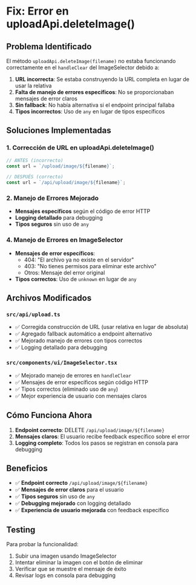 # Fix: Error en uploadApi.deleteImage()

## Problema Identificado
El método `uploadApi.deleteImage(filename)` no estaba funcionando correctamente en el `handleClear` del ImageSelector debido a:

1. **URL incorrecta**: Se estaba construyendo la URL completa en lugar de usar la relativa
2. **Falta de manejo de errores específicos**: No se proporcionaban mensajes de error claros
3. **Sin fallback**: No había alternativa si el endpoint principal fallaba
4. **Tipos incorrectos**: Uso de `any` en lugar de tipos específicos

## Soluciones Implementadas

### 1. Corrección de URL en uploadApi.deleteImage()
```typescript
// ANTES (incorrecto)
const url = `/upload/image/${filename}`;

// DESPUÉS (correcto)
const url = `/api/upload/image/${filename}`;
```

### 2. Manejo de Errores Mejorado
- **Mensajes específicos** según el código de error HTTP
- **Logging detallado** para debugging
- **Tipos seguros** sin uso de `any`

### 4. Manejo de Errores en ImageSelector
- **Mensajes de error específicos**:
  - 404: "El archivo ya no existe en el servidor"
  - 403: "No tienes permisos para eliminar este archivo"
  - Otros: Mensaje del error original
- **Tipos correctos**: Uso de `unknown` en lugar de `any`

## Archivos Modificados

### `src/api/upload.ts`
- ✅ Corregida construcción de URL (usar relativa en lugar de absoluta)
- ✅ Agregado fallback automático a endpoint alternativo
- ✅ Mejorado manejo de errores con tipos correctos
- ✅ Logging detallado para debugging

### `src/components/ui/ImageSelector.tsx`
- ✅ Mejorado manejo de errores en `handleClear`
- ✅ Mensajes de error específicos según código HTTP
- ✅ Tipos correctos (eliminado uso de `any`)
- ✅ Mejor experiencia de usuario con mensajes claros

## Cómo Funciona Ahora

1. **Endpoint correcto**: DELETE `/api/upload/image/${filename}`
2. **Mensajes claros**: El usuario recibe feedback específico sobre el error
3. **Logging completo**: Todos los pasos se registran en consola para debugging

## Beneficios
- ✅ **Endpoint correcto** `/api/upload/image/${filename}`
- ✅ **Mensajes de error claros** para el usuario
- ✅ **Tipos seguros** sin uso de `any`
- ✅ **Debugging mejorado** con logging detallado
- ✅ **Experiencia de usuario mejorada** con feedback específico

## Testing
Para probar la funcionalidad:
1. Subir una imagen usando ImageSelector
2. Intentar eliminar la imagen con el botón de eliminar
3. Verificar que se muestre el mensaje de éxito
4. Revisar logs en consola para debugging
